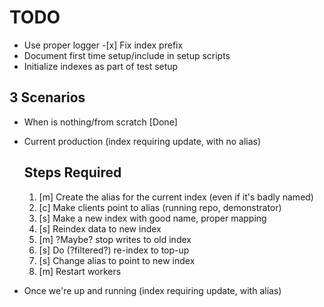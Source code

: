 # TODO

- Use proper logger -[x] Fix index prefix
- Document first time setup/include in setup scripts
- Initialize indexes as part of test setup

## 3 Scenarios

- When is nothing/from scratch [Done]
- Current production (index requiring update, with no alias)

  ## Steps Required

  1. [m] Create the alias for the current index (even if it's badly named)
  2. [c] Make clients point to alias (running repo, demonstrator)
  3. [s] Make a new index with good name, proper mapping
  4. [s] Reindex data to new index
  5. [m] ?Maybe? stop writes to old index
  6. [s] Do (?filtered?) re-index to top-up
  7. [s] Change alias to point to new index
  8. [m] Restart workers

- Once we're up and running (index requiring update, with alias)
